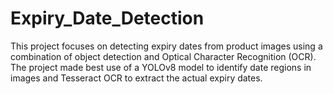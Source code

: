 # Expiry_Date_Detection
This project focuses on detecting expiry dates from product images using a combination of object detection and Optical Character Recognition (OCR). The project made best use of a YOLOv8 model to identify date regions in images and Tesseract OCR to extract the actual expiry dates.
